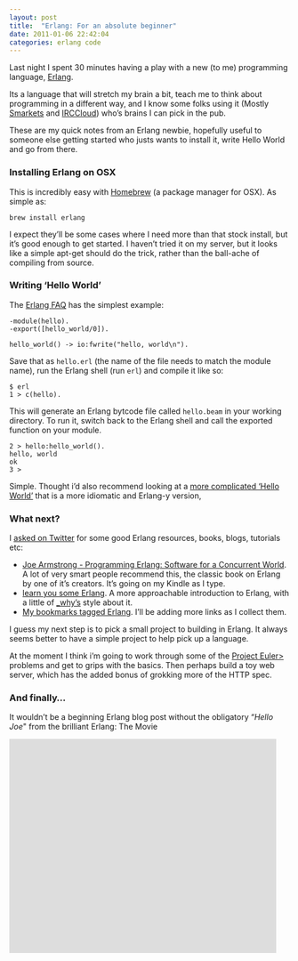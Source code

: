 ```yaml
---
layout: post
title:  "Erlang: For an absolute beginner"
date: 2011-01-06 22:42:04
categories: erlang code
---
```


Last night I spent 30 minutes having a play with a new (to me) programming language, [Erlang](http://en.wikipedia.org/wiki/Erlang_(programming_language)).

Its a language that will stretch my brain a bit, teach me to think about programming in a different way, and I know some folks using it (Mostly [Smarkets](http://smarkets.com/) and [IRCCloud](http://irccloud.com)) who’s brains I can pick in the pub.

These are my quick notes from an Erlang newbie, hopefully useful to someone else getting started who justs wants to install it, write Hello World and go from there.

### Installing Erlang on OSX

This is incredibly easy with [Homebrew](https://github.com/mxcl/homebrew) (a package manager for OSX). As simple as:

```
brew install erlang
```

I expect they’ll be some cases where I need more than that stock install, but it’s good enough to get started. I haven’t tried it on my server, but it looks like a simple apt-get should do the trick, rather than the ball-ache of compiling from source.

### Writing ‘Hello World’

The [Erlang FAQ](http://www.erlang.org/faq/getting_started.html#id52506) has the simplest example:

```
-module(hello).
-export([hello_world/0]).

hello_world() -> io:fwrite("hello, world\n").
```

Save that as `hello.erl` (the name of the file needs to match the module name), run the Erlang shell (run `erl`) and compile it like so:

```
$ erl
1 > c(hello).
```

This will generate an Erlang bytcode file called `hello.beam` in your working directory. To run it, switch back to the Erlang shell and call the exported function on your module.

```
2 > hello:hello_world().
hello, world
ok
3 >
```

Simple. Thought i’d also recommend looking at a [more complicated ‘Hello World’](http://egarson.blogspot.com/2008/03/real-erlang-hello-world.html) that is a more idiomatic and Erlang-y version,

### What next?

I [asked on Twitter](http://twitter.com/#!/dsingleton/status/22716268050124801) for some good Erlang resources, books, blogs, tutorials etc:

- [Joe Armstrong - Programming Erlang: Software for a Concurrent World](http://www.amazon.co.uk/gp/product/193435600X?ie=UTF8&tag=httpdsingleco-21&linkCode=as2&camp=1634&creative=19450&creativeASIN=193435600X). A lot of very smart people recommend this, the classic book on Erlang by one of it’s creators. It’s going on my Kindle as I type.
- [learn you some Erlang](http://learnyousomeerlang.com/). A more approachable introduction to Erlang, with a little of [\_why’s](http://en.wikipedia.org/wiki/Why_the_lucky_stiff) style about it.
- [My bookmarks tagged Erlang](http://www.delicious.com/dsingleton/erlang). I’ll be adding more links as I collect them.

I guess my next step is to pick a small project to building in Erlang. It always seems better to have a simple project to help pick up a language.

At the moment I think i’m going to work through some of the [Project Euler\>](http://projecteuler.net/) problems and get to grips with the basics. Then perhaps build a toy web server, which has the added bonus of grokking more of the HTTP spec.

### And finally…

It wouldn’t be a beginning Erlang blog post without the obligatory “_Hello Joe_" from the brilliant Erlang: The Movie

<object width="480" height="385" data type><param name="movie" value="http://www.youtube.com/v/uKfKtXYLG78?fs=1&amp;hl=en_US">
<param name="allowFullScreen" value="true">
<param name="allowscriptaccess" value="always">
<embed src="http://www.youtube.com/v/uKfKtXYLG78?fs=1&amp;hl=en_US" type="application/x-shockwave-flash" allowscriptaccess="always" allowfullscreen="true" width="480" height="385"></embed></object>
